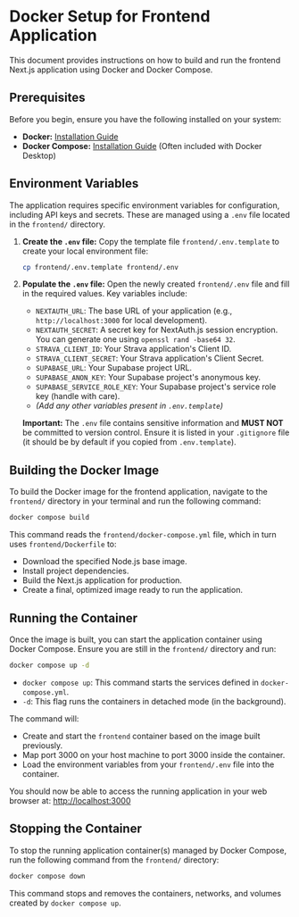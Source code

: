 # Docker Setup for Frontend Application

This document provides instructions on how to build and run the frontend Next.js application using Docker and Docker Compose.

## Prerequisites

Before you begin, ensure you have the following installed on your system:

*   **Docker:** [Installation Guide](https://docs.docker.com/get-docker/)
*   **Docker Compose:** [Installation Guide](https://docs.docker.com/compose/install/) (Often included with Docker Desktop)

## Environment Variables

The application requires specific environment variables for configuration, including API keys and secrets. These are managed using a `.env` file located in the `frontend/` directory.

1.  **Create the `.env` file:**
    Copy the template file `frontend/.env.template` to create your local environment file:
    ```bash
    cp frontend/.env.template frontend/.env
    ```

2.  **Populate the `.env` file:**
    Open the newly created `frontend/.env` file and fill in the required values. Key variables include:
    *   `NEXTAUTH_URL`: The base URL of your application (e.g., `http://localhost:3000` for local development).
    *   `NEXTAUTH_SECRET`: A secret key for NextAuth.js session encryption. You can generate one using `openssl rand -base64 32`.
    *   `STRAVA_CLIENT_ID`: Your Strava application's Client ID.
    *   `STRAVA_CLIENT_SECRET`: Your Strava application's Client Secret.
    *   `SUPABASE_URL`: Your Supabase project URL.
    *   `SUPABASE_ANON_KEY`: Your Supabase project's anonymous key.
    *   `SUPABASE_SERVICE_ROLE_KEY`: Your Supabase project's service role key (handle with care).
    *   *(Add any other variables present in `.env.template`)*

    **Important:** The `.env` file contains sensitive information and **MUST NOT** be committed to version control. Ensure it is listed in your `.gitignore` file (it should be by default if you copied from `.env.template`).

## Building the Docker Image

To build the Docker image for the frontend application, navigate to the `frontend/` directory in your terminal and run the following command:

```bash
docker compose build
```

This command reads the `frontend/docker-compose.yml` file, which in turn uses `frontend/Dockerfile` to:
*   Download the specified Node.js base image.
*   Install project dependencies.
*   Build the Next.js application for production.
*   Create a final, optimized image ready to run the application.

## Running the Container

Once the image is built, you can start the application container using Docker Compose. Ensure you are still in the `frontend/` directory and run:

```bash
docker compose up -d
```

*   `docker compose up`: This command starts the services defined in `docker-compose.yml`.
*   `-d`: This flag runs the containers in detached mode (in the background).

The command will:
*   Create and start the `frontend` container based on the image built previously.
*   Map port 3000 on your host machine to port 3000 inside the container.
*   Load the environment variables from your `frontend/.env` file into the container.

You should now be able to access the running application in your web browser at:
[http://localhost:3000](http://localhost:3000)

## Stopping the Container

To stop the running application container(s) managed by Docker Compose, run the following command from the `frontend/` directory:

```bash
docker compose down
```

This command stops and removes the containers, networks, and volumes created by `docker compose up`.